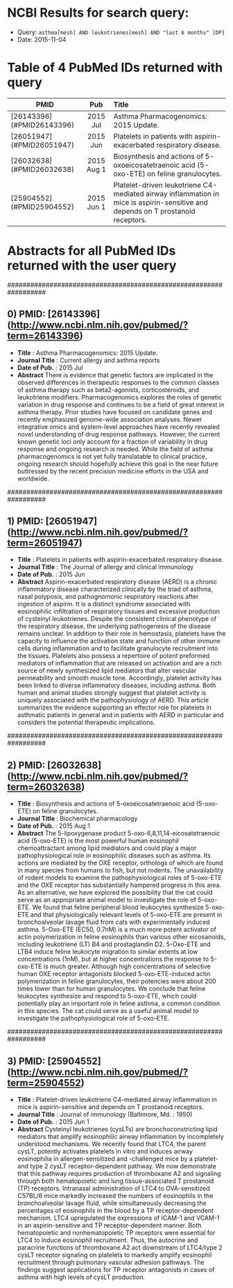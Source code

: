 # NCBI Results for search query:
* Query: `asthma[mesh] AND leukotrienes[mesh] AND "last 6 months" [DP]`
* Date: 2015-11-04

# Table of 4 PubMed IDs returned with query

| PMID        | Pub           | Title |
| ----------- |:-------------:|:----- |
|[26143396] (#PMID26143396) |2015 Jul|Asthma Pharmacogenomics: 2015 Update.|
|[26051947] (#PMID26051947) |2015 Jun|Platelets in patients with aspirin-exacerbated respiratory disease.|
|[26032638] (#PMID26032638) |2015 Aug 1|Biosynthesis and actions of 5-oxoeicosatetraenoic acid (5-oxo-ETE) on feline granulocytes.|
|[25904552] (#PMID25904552) |2015 Jun 1|Platelet-driven leukotriene C4-mediated airway inflammation in mice is aspirin-sensitive and depends on T prostanoid receptors.|

# Abstracts for all PubMed IDs returned with the user query

##################################################################
## <a name=PMID26143396></a>0) PMID: [26143396] (http://www.ncbi.nlm.nih.gov/pubmed/?term=26143396)
* **Title**         : Asthma Pharmacogenomics: 2015 Update.
* **Journal Title** : Current allergy and asthma reports
* **Date of Pub.**  : 2015 Jul
* **Abstract**
There is evidence that genetic factors are implicated in the observed differences in therapeutic responses to the common classes of asthma therapy such as beta2-agonists, corticosteroids, and leukotriene modifiers. Pharmacogenomics explores the roles of genetic variation in drug response and continues to be a field of great interest in asthma therapy. Prior studies have focused on candidate genes and recently emphasized genome-wide association analyses. Newer integrative omics and system-level approaches have recently revealed novel understanding of drug response pathways. However, the current known genetic loci only account for a fraction of variability in drug response and ongoing research is needed. While the field of asthma pharmacogenomics is not yet fully translatable to clinical practice, ongoing research should hopefully achieve this goal in the near future buttressed by the recent precision medicine efforts in the USA and worldwide.

##################################################################
## <a name=PMID26051947></a>1) PMID: [26051947] (http://www.ncbi.nlm.nih.gov/pubmed/?term=26051947)
* **Title**         : Platelets in patients with aspirin-exacerbated respiratory disease.
* **Journal Title** : The Journal of allergy and clinical immunology
* **Date of Pub.**  : 2015 Jun
* **Abstract**
Aspirin-exacerbated respiratory disease (AERD) is a chronic inflammatory disease characterized clinically by the triad of asthma, nasal polyposis, and pathognomonic respiratory reactions after ingestion of aspirin. It is a distinct syndrome associated with eosinophilic infiltration of respiratory tissues and excessive production of cysteinyl leukotrienes. Despite the consistent clinical phenotype of the respiratory disease, the underlying pathogenesis of the disease remains unclear. In addition to their role in hemostasis, platelets have the capacity to influence the activation state and function of other immune cells during inflammation and to facilitate granulocyte recruitment into the tissues. Platelets also possess a repertoire of potent preformed mediators of inflammation that are released on activation and are a rich source of newly synthesized lipid mediators that alter vascular permeability and smooth muscle tone. Accordingly, platelet activity has been linked to diverse inflammatory diseases, including asthma. Both human and animal studies strongly suggest that platelet activity is uniquely associated with the pathophysiology of AERD. This article summarizes the evidence supporting an effector role for platelets in asthmatic patients in general and in patients with AERD in particular and considers the potential therapeutic implications.

##################################################################
## <a name=PMID26032638></a>2) PMID: [26032638] (http://www.ncbi.nlm.nih.gov/pubmed/?term=26032638)
* **Title**         : Biosynthesis and actions of 5-oxoeicosatetraenoic acid (5-oxo-ETE) on feline granulocytes.
* **Journal Title** : Biochemical pharmacology
* **Date of Pub.**  : 2015 Aug 1
* **Abstract**
The 5-lipoxygenase product 5-oxo-6,8,11,14-eicosatetraenoic acid (5-oxo-ETE) is the most powerful human eosinophil chemoattractant among lipid mediators and could play a major pathophysiological role in eosinophilic diseases such as asthma. Its actions are mediated by the OXE receptor, orthologs of which are found in many species from humans to fish, but not rodents. The unavailability of rodent models to examine the pathophysiological roles of 5-oxo-ETE and the OXE receptor has substantially hampered progress in this area. As an alternative, we have explored the possibility that the cat could serve as an appropriate animal model to investigate the role of 5-oxo-ETE. We found that feline peripheral blood leukocytes synthesize 5-oxo-ETE and that physiologically relevant levels of 5-oxo-ETE are present in bronchoalveolar lavage fluid from cats with experimentally induced asthma. 5-Oxo-ETE (EC50, 0.7nM) is a much more potent activator of actin polymerization in feline eosinophils than various other eicosanoids, including leukotriene (LT) B4 and prostaglandin D2. 5-Oxo-ETE and LTB4 induce feline leukocyte migration to similar extents at low concentrations (1nM), but at higher concentrations the response to 5-oxo-ETE is much greater. Although high concentrations of selective human OXE receptor antagonists blocked 5-oxo-ETE-induced actin polymerization in feline granulocytes, their potencies were about 200 times lower than for human granulocytes. We conclude that feline leukocytes synthesize and respond to 5-oxo-ETE, which could potentially play an important role in feline asthma, a common condition in this species. The cat could serve as a useful animal model to investigate the pathophysiological role of 5-oxo-ETE.

##################################################################
## <a name=PMID25904552></a>3) PMID: [25904552] (http://www.ncbi.nlm.nih.gov/pubmed/?term=25904552)
* **Title**         : Platelet-driven leukotriene C4-mediated airway inflammation in mice is aspirin-sensitive and depends on T prostanoid receptors.
* **Journal Title** : Journal of immunology (Baltimore, Md. : 1950)
* **Date of Pub.**  : 2015 Jun 1
* **Abstract**
Cysteinyl leukotrienes (cysLTs) are bronchoconstricting lipid mediators that amplify eosinophilic airway inflammation by incompletely understood mechanisms. We recently found that LTC4, the parent cysLT, potently activates platelets in vitro and induces airway eosinophilia in allergen-sensitized and -challenged mice by a platelet- and type 2 cysLT receptor-dependent pathway. We now demonstrate that this pathway requires production of thromboxane A2 and signaling through both hematopoietic and lung tissue-associated T prostanoid (TP) receptors. Intranasal administration of LTC4 to OVA-sensitized C57BL/6 mice markedly increased the numbers of eosinophils in the bronchoalveolar lavage fluid, while simultaneously decreasing the percentages of eosinophils in the blood by a TP receptor-dependent mechanism. LTC4 upregulated the expressions of ICAM-1 and VCAM-1 in an aspirin-sensitive and TP receptor-dependent manner. Both hematopoietic and nonhematopoietic TP receptors were essential for LTC4 to induce eosinophil recruitment. Thus, the autocrine and paracrine functions of thromboxane A2 act downstream of LTC4/type 2 cysLT receptor signaling on platelets to markedly amplify eosinophil recruitment through pulmonary vascular adhesion pathways. The findings suggest applications for TP receptor antagonists in cases of asthma with high levels of cysLT production.
